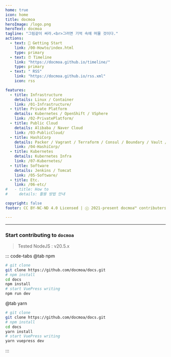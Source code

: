 ```yaml
---
home: true
icon: home
title: docmoa
heroImage: /logo.png
heroText: docmoa
tagline: "그림같이 써라.<br>그러면 기억 속에 머물 것이다."
actions:
  - text: 🚀 Getting Start
    link: /00-Howto/index.html
    type: primary
  - text: ⏰ Timeline
    link: "https://docmoa.github.io/timeline/"
    type: primary    
  - text: " RSS"
    link: "https://docmoa.github.io/rss.xml"
    icon: rss

features:
  - title: Infrastructure
    details: Linux / Container
    link: /01-Infrastructure/
  - title: Private Platform
    details: Kubernetes / OpenShift / VSphere
    link: /02-PrivatePlatform/
  - title: Public Cloud
    details: Alibaba / Naver Cloud
    link: /03-PublicCloud/
  - title: HashiCorp
    details: Packer / Vagrant / Terraform / Consul / Boundary / Vault / Nomad / Waypoint
    link: /04-HashiCorp/
  - title: Kubernetes
    details: Kubernetes Infra
    link: /07-Kubernetes/
  - title: Software
    details: Jenkins / Tomcat
    link: /05-Software/
  - title: Etc.
    link: /06-etc/
#   - title: How to
#     details: 활용 방법 안내

copyright: false
footer: CC BY-NC-ND 4.0 Licensed | ⓒ 2021-present docmoa™ contributers all rights reserved.

---
```


<!-- <script>
import { defineComponent } from 'vue'
import { usePages as infrastructure } from '@temp/infrastructure'  // pages.js is default filename
import { usePages as privateplatform } from '@temp/privateplatform'  // pages.js is default filename
import { usePages as publiccloud } from '@temp/publiccloud'  // pages.js is default filename
import { usePages as hashicorp } from '@temp/hashicorp'  // pages.js is default filename
import { usePages as kubernetes } from '@temp/kubernetes'  // pages.js is default filename
import { usePages as software } from '@temp/software'  // pages.js is default filename
import { usePages as etc } from '@temp/etcpage'  // pages.js is default filename

export default defineComponent({
  setup() {
    const contents= ['01-Infrastructure', '02-PrivatePlatform', '03-Public%20Cloud', '04-HashiCorp', '05-Software', '06-etc']
    const pages = {}
    pages['01-Infrastructure'] = infrastructure;
    pages['02-PrivatePlatform'] = privateplatform;
    pages['03-PublicCloud'] = publiccloud;
    pages['04-HashiCorp'] = hashicorp;
    pages['05-Software'] = software;
    pages['06-etc'] = etc;
    console.log(pages)
    return { contents, pages }
  },
})
</script>

<div>
  <div v-for="content in contents" v-bind:key="content.id">
    <a :href="`/${content}/`" class="vp-link vp-features-item link" role="navigation">{{ content.split('-')[1].replace("%20"," ") }}
      <h3 class="vp-feature-title"></h3>
      <p></p>
    </a>

  </div>
</div> -->


---

### Start contributing to `docmoa`

> Tested NodeJS : v20.5.x

::: code-tabs
@tab npm

```bash {2,5-6,9}
# git clone
git clone https://github.com/docmoa/docs.git
# npm install
cd docs
npm install
# start VuePress writing
npm run dev
```

@tab yarn

```bash {2,5-6,9}
# git clone
git clone https://github.com/docmoa/docs.git
# npm install
cd docs
yarn install
# start VuePress writing
yarn vuepress dev
```

:::
